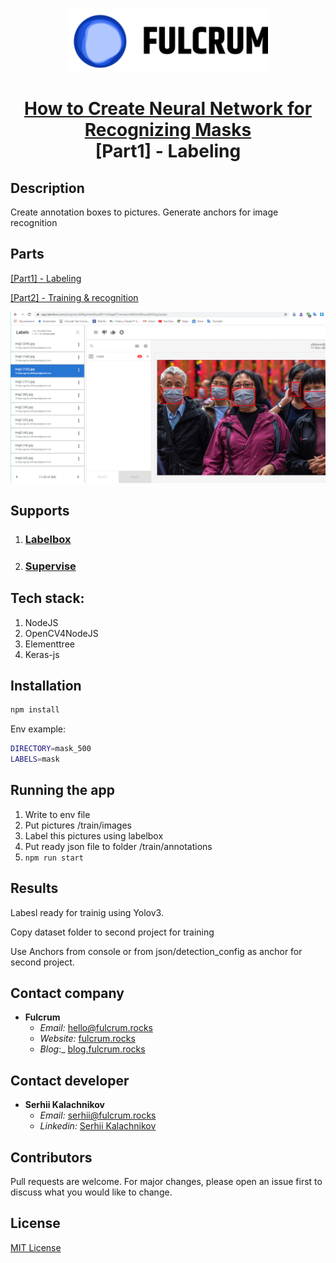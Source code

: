 <p align="center">
  <a href="https://fulcrum.rocks/" target="blank"><img src="images/Logo.svg" width="320" alt="Fulcrum Logo" /></a>
</p>
  <H1 align="center"><a href="https://blog.fulcrum.rocks/neural-network-image-recognition" target="blank">How to Create Neural Network for Recognizing Masks</a></br>[Part1] - Labeling</H1>

## Description

<p>Create annotation boxes to pictures.
Generate anchors for image recognition</p>

## Parts

<a href="https://github.com/fulcrum-rocks/image-recognition-labeling" target="blank">[Part1] - Labeling</a>

<a href="https://github.com/fulcrum-rocks/image-recognition" target="blank">[Part2] - Training & recognition</a>

![](images/neural-network-2.png)

## Supports

1. <H3><a href="https://labelbox.com/" target="blank">Labelbox</a></H3>
2. <H3><a href="https://supervise.ly/" target="blank">Supervise</a></H3>

## Tech stack:

1. NodeJS
2. OpenCV4NodeJS
3. Elementtree
4. Keras-js

## Installation

```bash
npm install
```

Env example:

```bash
DIRECTORY=mask_500
LABELS=mask
```

## Running the app

1. Write to env file
2. Put pictures /train/images
3. Label this pictures using labelbox
4. Put ready json file to folder /train/annotations
5. `npm run start`

## Results

Labesl ready for trainig using Yolov3.

Copy dataset folder to second project for training

Use Anchors from console or from json/detection_config as anchor for second project.

## Contact company

-   **Fulcrum**
    -   _Email:_ [hello@fulcrum.rocks](mailto:hello@fulcrum.rocks?subject=[GitHub]%20Mask%20recognition)
    -   _Website:_ [fulcrum.rocks](https://fulcrum.rocks/)
    -   _Blog_:\_ [blog.fulcrum.rocks](https://blog.fulcrum.rocks/neural-network-image-recognition)

## Contact developer

-   **Serhii Kalachnikov**
    -   _Email:_ [serhii@fulcrum.rocks](mailto:serhii@fulcrum.rocks?subject=[GitHub]%20Mask%20recognition)
    -   _Linkedin:_ [Serhii Kalachnikov](https://www.linkedin.com/in/serhii-kalachnikov-1383ba89/)

## Contributors

Pull requests are welcome. For major changes, please open an issue first to discuss what you would like to change.

## License

[MIT License](LICENSE)
